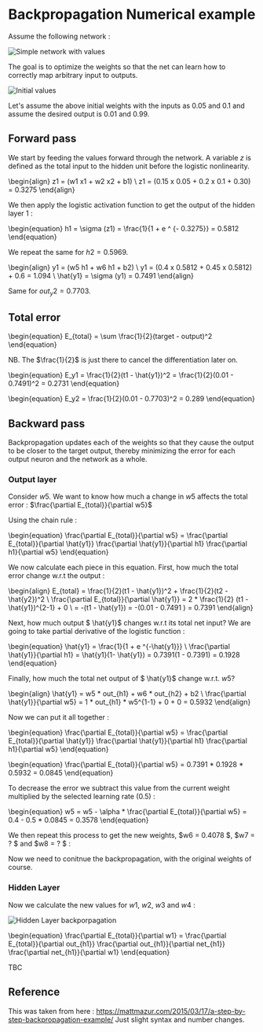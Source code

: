 # Backpropagation Numerical example

Assume the following network :

![Simple network with values](../images/backprop_simpl_net.png)

The goal is to optimize the weights so that the net can learn how to correctly map arbitrary input to outputs.

![Initial values](../images/simpl_net_init_vals.png)

Let's assume the above initial weights with the inputs as 0.05 and 0.1 and assume the desired output is 0.01 and 0.99.

## Forward pass
We start by feeding the values forward through the network.
A variable $z$ is defined as the total input to the hidden unit before the logistic nonlinearity.

\begin{align}
    z1 = (w1  x1 + w2  x2 + b1) \\
    z1 = (0.15 x 0.05 + 0.2 x 0.1 + 0.30) = 0.3275
\end{align}

We then apply the logistic activation function to get the output of the hidden layer 1 :

\begin{equation}
  h1 = \sigma (z1) = \frac{1}{1 + e ^ {- 0.3275}} = 0.5812 
\end{equation}

We repeat the same for $h2 = 0.5969$.

\begin{align}
  y1 = (w5  h1 + w6  h1 + b2)  \\
  y1 = (0.4 x 0.5812 + 0.45 x 0.5812) + 0.6 = 1.094 \\
  \hat{y1} = \sigma (y1) = 0.7491
\end{align}

Same for $out_y2 = 0.7703$.

## Total error
\begin{equation}
  E_{total} = \sum \frac{1}{2}(target - output)^2
\end{equation}

NB. The $\frac{1}{2}$ is just there to cancel the differentiation later on.

\begin{equation}
  E_y1 = \frac{1}{2}(t1 - \hat{y1})^2 = \frac{1}{2}(0.01 - 0.7491)^2 = 0.2731
\end{equation}

\begin{equation}
  E_y2 = \frac{1}{2}(0.01 - 0.7703)^2 = 0.289
\end{equation}

## Backward pass
Backpropagation updates each of the weights so that they cause the output to be closer to the target output, thereby minimizing the error for each output neuron and the network as a whole.

### Output layer
Consider $w5$. We want to know how much a change in $w5$ affects the total error : $\frac{\partial E_{total}}{\partial w5}$

Using the chain rule :

\begin{equation} 
\frac{\partial E_{total}}{\partial w5} = \frac{\partial E_{total}}{\partial \hat{y1}} \frac{\partial \hat{y1}}{\partial h1} \frac{\partial h1}{\partial w5} 
\end{equation}

We now calculate each piece in this equation.
First, how much the total error change w.r.t the output :

\begin{align}
    E_{total} = \frac{1}{2}(t1 - \hat{y1})^2 + \frac{1}{2}(t2 - \hat{y2})^2 \\
    \frac{\partial E_{total}}{\partial \hat{y1}} = 2 * \frac{1}{2} (t1 - \hat{y1})^{2-1} + 0 \\
    = -(t1 - \hat{y1}) = -(0.01 - 0.7491 ) = 0.7391
\end{align}

Next, how much output $ \hat{y1}$ changes w.r.t its total net input?
We are going to take partial derivative of the logistic function :

\begin{equation}
  \hat{y1} = \frac{1}{1 + e ^{-\hat{y1}}} \\
  \frac{\partial \hat{y1}}{\partial h1} = \hat{y1}(1- \hat{y1}) = 0.7391(1 - 0.7391) = 0.1928
\end{equation}

Finally, how much the total net output of $ \hat{y1}$ change w.r.t. $w5$?

\begin{align}
  \hat{y1} = w5 * out_{h1} + w6 * out_{h2} + b2 \\
  \frac{\partial \hat{y1}}{\partial w5} = 1  * out_{h1} * w5^{1-1} + 0 + 0 = 0.5932
\end{align}

Now we can put it all together :

\begin{equation} 
\frac{\partial E_{total}}{\partial w5} = \frac{\partial E_{total}}{\partial \hat{y1}} \frac{\partial \hat{y1}}{\partial h1} \frac{\partial h1}{\partial w5} 
\end{equation}

\begin{equation} 
\frac{\partial E_{total}}{\partial w5} = 0.7391 * 0.1928 * 0.5932 = 0.0845
\end{equation}

To decrease the error we subtract this value from the current weight multiplied by the selected learning rate (0.5) :

\begin{equation} 
    w5 = w5 - \alpha * \frac{\partial E_{total}}{\partial w5} = 0.4 - 0.5 * 0.0845 = 0.3578
\end{equation}

We then repeat this process to get the new weights, $w6 = 0.4078 $, $w7 = ? $ and $w8 = ? $ :

Now we need to conitnue the backpropagation, with the original weights of course.

### Hidden Layer
Now we calculate the new values for $w1$, $w2$, $w3$ and $w4$ :

![Hidden Layer backporpagation](../images/backprop_hiddenL.png)


\begin{equation} 
\frac{\partial E_{total}}{\partial w1} = \frac{\partial E_{total}}{\partial out_{h1}} \frac{\partial out_{h1}}{\partial net_{h1}} \frac{\partial net_{h1}}{\partial w1} 
\end{equation}


TBC



## Reference
This was taken from here : https://mattmazur.com/2015/03/17/a-step-by-step-backpropagation-example/
Just slight syntax and number changes.

